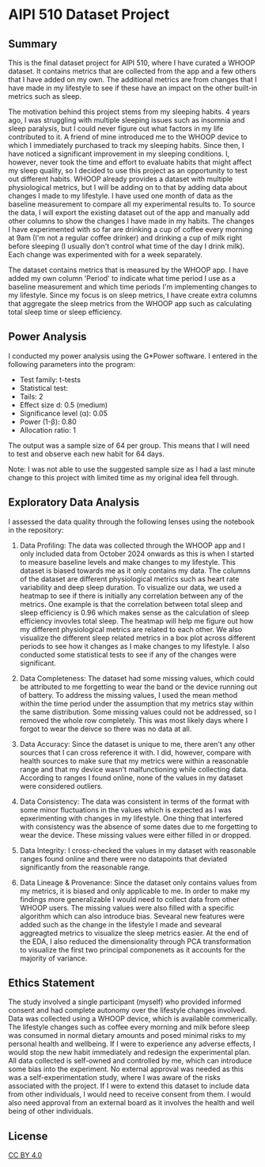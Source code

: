 # AIPI 510 Dataset Project

## Summary

This is the final dataset project for AIPI 510, where I have curated a WHOOP dataset. It contains metrics that are collected from the app and a few others that I have added on my own. The additional metrics are from changes that I have made in my lifestyle to see if these have an impact on the other built-in metrics such as sleep. 

The motivation behind this project stems from my sleeping habits. 4 years ago, I was struggling with multiple sleeping issues such as insomnia and sleep paralysis, but I could never figure out what factors in my life contributed to it. A friend of mine introduced me to the WHOOP device to which I immediately purchased to track my sleeping habits. Since then, I have noticed a significant improvement in my sleeping conditions. I, however, never took the time and effort to evaluate habits that might affect my sleep quality, so I decided to use this project as an opportunity to test out different habits. WHOOP already provides a dataset with multiple physiological metrics, but I will be adding on to that by adding data about changes I made to my lifestyle. I have used one month of data as the baseline measurement to compare all my experimental results to. To source the data, I will export the existing dataset out of the app and manually add other columns to show the changes I have made in my habits. The changes I have experimented with so far are drinking a cup of coffee every morning at 9am (I'm not a regular coffee drinker) and drinking a cup of milk right before sleeping (I usually don't control what time of the day I drink milk). Each change was experimented with for a week separately. 

The dataset contains metrics that is measured by the WHOOP app. I have added my own column 'Period' to indicate what time period I use as a baseline measurement and which time periods I'm implementing changes to my lifestyle. Since my focus is on sleep metrics, I have create extra columns that aggregate the sleep metrics from the WHOOP app such as calculating total sleep time or sleep efficiency. 

## Power Analysis

I conducted my power analysis using the G*Power software. I entered in the following parameters into the program:
* Test family: t-tests
* Statistical test: 
* Tails: 2
* Effect size d: 0.5 (medium)
* Significance level (α): 0.05
* Power (1-β): 0.80
* Allocation ratio: 1

The output was a sample size of 64 per group. This means that I will need to test and observe each new habit for 64 days.

Note: I was not able to use the suggested sample size as I had a last minute change to this project with limited time as my original idea fell through. 

## Exploratory Data Analysis

I assessed the data quality through the following lenses using the notebook in the repository:

1. Data Profiling: The data was collected through the WHOOP app and I only included data from October 2024 onwards as this is when I started to measure baseline levels and make changes to my lifestyle. This dataset is biased towards me as it only contains my data. The columns of the dataset are different physiological metrics such as heart rate variability and deep sleep duration. To visualize our data, we used a heatmap to see if there is initially any correlation between any of the metrics. One example is that the correlation between total sleep and sleep efficiency is 0.96 which makes sense as the calculation of sleep efficiency invovles total sleep. The heatmap will help me figure out how my different physiological metrics are related to each other. We also visualize the different sleep related metrics in a box plot across different periods to see how it changes as I make changes to my lifestyle. I also conducted some statistical tests to see if any of the changes were significant. 

2. Data Completeness: The dataset had some missing values, which could be attributed to me forgetting to wear the band or the device running out of battery. To address the missing values, I used the mean method within the time period under the assumption that my metrics stay within the same distribution. Some missing values could not be addressed, so I removed the whole row completely. This was most likely days where I forgot to wear the deivce so there was no data at all. 

3. Data Accuracy: Since the dataset is unique to me, there aren't any other sources that I can cross reference it with. I did, however, compare with health sources to make sure that my metrics were within a reasonable range and that my device wasn't malfunctioning while collecting data. According to ranges I found online, none of the values in my dataset were considered outliers. 

4. Data Consistency: The data was consistent in terms of the format with some minor fluctuations in the values which is expected as I was epxerimenting with changes in my lifestyle. One thing that interfered with consistency was the absence of some dates due to me forgetting to wear the device. These missing values were either filled in or dropped. 

5. Data Integrity: I cross-checked the values in my dataset with reasonable ranges found online and there were no datapoints that deviated significantly from the reasonable range. 

6. Data Lineage & Provenance: Since the dataset only contains values from my metrics, it is biased and only applicable to me. In order to make my findings more generalizable I would need to collect data from other WHOOP users. The missing values were also filled with a specific algorithm which can also introduce bias. Sevearal new features were added such as the change in the lifestyle I made and sevearal aggreagted metrics to visualize the sleep metrics easier. At the end of the EDA, I also reduced the dimensionality through PCA transformation to visualize the first two principal componenets as it accounts for the majority of variance. 

## Ethics Statement

The study involved a single participant (myself) who provided informed consent and had complete autonomy over the lifestyle changes involved. Data was collected using a WHOOP device, which is available commerically. The lifestyle changes such as coffee every morning and milk before sleep was consumed in normal dietary amounts and posed minimal risks to my personal health and wellbeing. If I were to experience any adverse effects, I would stop the new habit immediately and redesign the experimental plan. All data collected is self-owned and controlled by me, which can introduce some bias into the experiment. No external approval was needed as this was a self-experimentation study, where I was aware of the risks associated with the project. If I were to extend this dataset to include data from other individuals, I would need to receive consent from them. I would also need approval from an external board as it involves the health and well being of other individuals. 

## License
[CC BY 4.0](https://creativecommons.org/licenses/by/4.0/deed.en)
